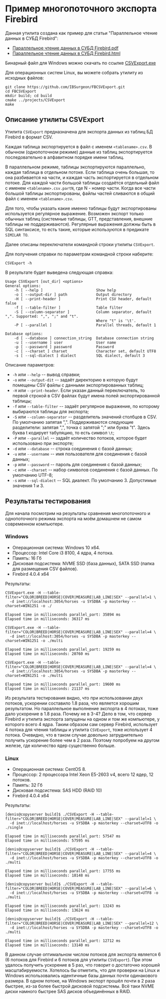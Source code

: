 # Пример многопоточного экспорта Firebird

Данная утилита создана как пример для статьи "Параллельное чтение данных в СУБД Firebird":

* [Параллельное чтение данных в СУБД Firebird.pdf](https://github.com/IBSurgeon/FBCSVExport/releases/download/1.0/Parallel_reading_in_Firebird.pdf)
* [Параллельное чтение данных в СУБД Firebird.html](https://github.com/IBSurgeon/FBCSVExport/releases/download/1.0/Parallel_reading_in_Firebird.zip)

Бинарный файл для Windows можно скачать по ссылке [CSVExport.exe](https://github.com/IBSurgeon/FBCSVExport/releases/download/1.0/CSVExport.exe)


Для операционных систем Linux, вы можете собрать утилиту из исходных файлов:

```
git clone https://github.com/IBSurgeon/FBCSVExport.git
cd FBCSVExport
mkdir build; cd build
cmake ../projects/CSVExport
make
```

## Описание утилиты CSVExport

Утилита `CSVExport` предназначена для экспорта данных из таблиц БД Firebird в формат CSV.

Каждая таблица экспортируется в файл с именем `<tablename>.csv`. В обычном (однопоточном режиме)
данные из таблиц экспортируется последовательно в алфавитном порядке имени таблиц.

В параллельном режиме, таблицы экспортируются параллельно, каждая таблица в отдельном потоке. Если
таблица очень большая, то она разбивается на части, и каждая часть экспортируется в отдельном потоке.
Для каждой части большой таблицы создаётся отдельный файл с именем `<tablename>.csv.partN`, где N - номер части.
Когда все части большой таблицы экспортированы, файлы частей сливаются в общий файл с именем `<tablename>.csv`.

Для того, чтобы указать какие именно таблицы будут экспортированы используется регулярное выражение.
Возможен экспорт только обычных таблиц (системные таблицы, GTT, представления, внешние таблицы не поддерживаются).
Регулярные выражения должны быть в SQL синтаксисе, то есть такие, которые используются в предикате `SIMILAR TO`.

Далее описаны переключатели командной строки утилиты `CSVExport`.

Для получения справки по параметрам командной строки наберите:

```
CSVExport -h
```

В результате будет выведена следующая справка:

```
Usage CSVExport [out_dir] <options>
General options:
    -h [ --help ]                        Show help
    -o [ --output-dir ] path             Output directory
    -H [ --print-header ]                Print CSV header, default false
    -f [ --table-filter ]                Table filter
    -S [ --column-separator ]            Column separator, default ",". Supported: ",", ";" and "t".
                                         Where "t" is '\t'.
    -P [ --parallel ]                    Parallel threads, default 1

Database options:
    -d [ --database ] connection_string  Database connection string
    -u [ --username ] user               User name
    -p [ --password ] password           Password
    -c [ --charset ] charset             Character set, default UTF8
    -s [ --sql-dialect ] dialect         SQL dialect, default 3
```

Описание параметров:

* `-h` или `--help` -- вывод справки;
* `-o` или `--output-dit` -- задаёт директорию в которую будут помещены CSV файлы с данными экспортированных таблиц;
* `-H` или `--print-header`. Если указан данный переключатель, то первой строкой в CSV файлах будут имена полей экспортированной таблицы;
* `-f` или `--table-filter` -- задаёт регулярное выражение, по которому выбираются таблицы для экспорта;
* `-S` или `--column-separator` -- разделитель значений столбцов в CSV. По умолчанию запятая ",".
  Поддерживаются следующие разделители: запятая ",", точка с запятой ";" или буква "t".
  Здесь буква t кодирует табуляцию, то есть символ `\t`;
* `-P` или `--parallel` -- задаёт количество потоков, которое будет использовано при экспорте;
* `-d` или `--database` -- строка соединения с базой данных;
* `-u` или `--username` -- имя пользователя для соединения с базой данных;
* `-p` или `--password` -- пароль для соединения с базой данных;
* `-c` или `--charset` -- набор символов соединения с базой данных. По умолчанию UTF-8;
* `-s` или `--sql-dialect` -- SQL диалект. По умолчанию 3. Допустимые значения 1 и 3.

## Результаты тестирования

Для начала посмотрим на результаты сравнения многопоточного и однопоточного режима экспорта на моём домашнем не самом современном компьютере.

### Windows

* Операционная система: Windows 10 x64.
* Процессор: Intel Core i3 8100, 4 ядра, 4 потока.
* Память: 16 Гб
* Дисковая подсистема: NVME SSD (база данных), SATA SSD (папка для размещения CSV файлов).
* Firebird 4.0.4 x64

Результаты:

```
CSVExport.exe -H --table-filter="COLOR|BREED|HORSE|COVER|MEASURE|LAB_LINE|SEX" --parallel=1 \
  -d inet://localhost:3054/horses -u SYSDBA -p masterkey --charset=WIN1251 -o ./

Elapsed time in milliseconds parallel_part: 35894 ms
Elapsed time in milliseconds: 36317 ms

CSVExport.exe -H --table-filter="COLOR|BREED|HORSE|COVER|MEASURE|LAB_LINE|SEX" --parallel=4 \
  -d inet://localhost:3054/horses -u SYSDBA -p masterkey --charset=WIN1251 -o ./multi

Elapsed time in milliseconds parallel_part: 19259 ms
Elapsed time in milliseconds: 20760 ms

CSVExport.exe -H --table-filter="COLOR|BREED|HORSE|COVER|MEASURE|LAB_LINE|SEX" --parallel=4 \
  -d inet://localhost:3054/horses -u SYSDBA -p masterkey --charset=WIN1251 -o ./multi

Elapsed time in milliseconds parallel_part: 19600 ms
Elapsed time in milliseconds: 21137 ms
```

Из результата тестирования видно, что при использовании двух потоков, ускорении составило 1.8 раза, что является хорошим результатом.
Но параллельное выполнение экспорта в 4 потоках, тоже дало ускорение в 1.8 раза. Почему не в 3-4?
Дело в том, что сервер Firebird и утилита экспорта запущены на одном и том же компьютере, у которого всего 4 ядра.
Таким образом сам сервер Firebird, использует 4 потока для чтения таблицы и утилита `CSVExport`, тоже использует 4 потока.
Очевидно, что в таком случае довольно затруднительно получить ускорение более чем в 2 раза.
Поэтому попробуем на другом железе, где количество ядер существенно больше.

### Linux

* Операционная система: CentOS 8.
* Процессор: 2 процессора Intel Xeon E5-2603 v4, всего 12 ядер, 12 потоков.
* Память: 32 Гб
* Дисковая подсистема: SAS HDD (RAID 10)
* Firebird 4.0.4 x64

Результаты:

```
[denis@copyserver build]$ ./CSVExport -H --table-filter="COLOR|BREED|HORSE|COVER|MEASURE|LAB_LINE|SEX" --parallel=1 \
  -d inet://localhost/horses -u SYSDBA -p masterkey --charset=UTF8 -o ./single

Elapsed time in milliseconds parallel_part: 57547 ms
Elapsed time in milliseconds: 57595 ms

[denis@copyserver build]$ ./CSVExport -H --table-filter="COLOR|BREED|HORSE|COVER|MEASURE|LAB_LINE|SEX" --parallel=4 \
  -d inet://localhost/horses -u SYSDBA -p masterkey --charset=UTF8 -o ./multi

Elapsed time in milliseconds parallel_part: 17755 ms
Elapsed time in milliseconds: 18148 ms

[denis@copyserver build]$ ./CSVExport -H --table-filter="COLOR|BREED|HORSE|COVER|MEASURE|LAB_LINE|SEX" --parallel=6 \
  -d inet://localhost/horses -u SYSDBA -p masterkey --charset=UTF8 -o ./multi

Elapsed time in milliseconds parallel_part: 13243 ms
Elapsed time in milliseconds: 13624 ms

[denis@copyserver build]$ ./CSVExport -H --table-filter="COLOR|BREED|HORSE|COVER|MEASURE|LAB_LINE|SEX" --parallel=12 \
  -d inet://localhost/horses -u SYSDBA -p masterkey --charset=UTF8 -o ./multi

Elapsed time in milliseconds parallel_part: 12712 ms
Elapsed time in milliseconds: 13140 ms
```

В данном случае оптимальном числом потоков для экспорта является 6 (6 потоков для Firebird и 6 потоков для утилиты `CSVExport`).
При этом удалось получить ускорение в 5 раз, что говорит о достаточно хорошей масштабируемости. Хотелось бы отметить, что для проверки
на Linux и Windows использовались идентичные базы данных почти одинакового размера. В одном потоке, на Windows экспорт прошёл почти в 2 раза
быстрее, из-за более быстрой дисковой подсистемы. Всё таки NVME диски намного быстрее SAS дисков объединённых в RAID.

